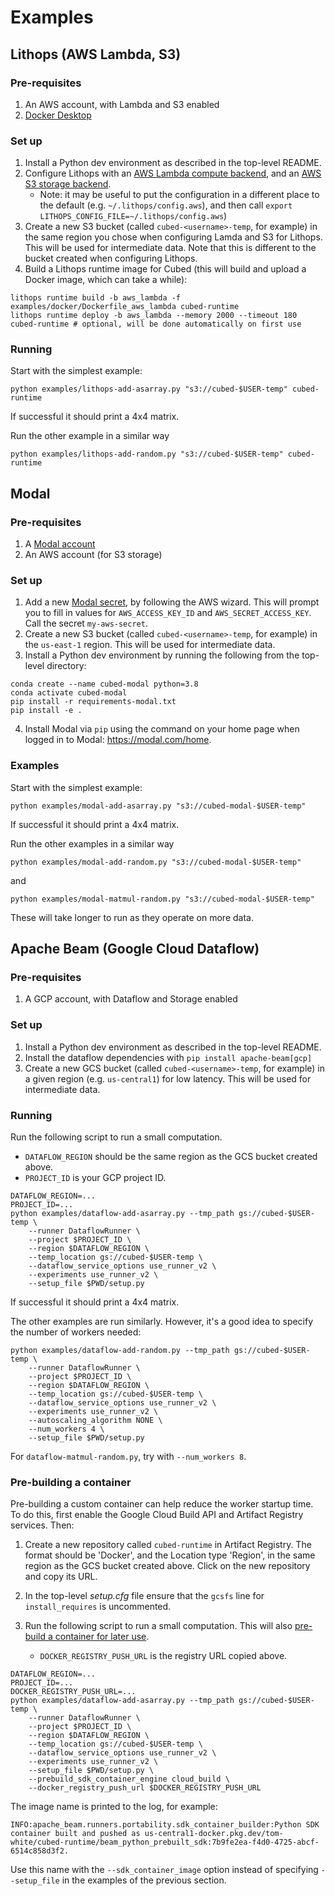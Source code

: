 # Examples

## Lithops (AWS Lambda, S3)

### Pre-requisites

1. An AWS account, with Lambda and S3 enabled
2. [Docker Desktop](https://docs.docker.com/get-docker/)

### Set up

1. Install a Python dev environment as described in the top-level README.
2. Configure Lithops with an [AWS Lambda compute backend](https://lithops-cloud.github.io/docs/source/compute_config/aws_lambda.html), and an [AWS S3 storage backend](https://lithops-cloud.github.io/docs/source/storage_config/aws_s3.html).
   - Note: it may be useful to put the configuration in a different place to the default (e.g. `~/.lithops/config.aws`), and then call `export LITHOPS_CONFIG_FILE=~/.lithops/config.aws`)
3. Create a new S3 bucket (called `cubed-<username>-temp`, for example) in the same region you chose when configuring Lamda and S3 for Lithops. This will be used for intermediate data. Note that this is different to the bucket created when configuring Lithops.
4. Build a Lithops runtime image for Cubed (this will build and upload a Docker image, which can take a while):

```shell
lithops runtime build -b aws_lambda -f examples/docker/Dockerfile_aws_lambda cubed-runtime
lithops runtime deploy -b aws_lambda --memory 2000 --timeout 180 cubed-runtime # optional, will be done automatically on first use
```

### Running

Start with the simplest example:

```shell
python examples/lithops-add-asarray.py "s3://cubed-$USER-temp" cubed-runtime
```

If successful it should print a 4x4 matrix.

Run the other example in a similar way

```shell
python examples/lithops-add-random.py "s3://cubed-$USER-temp" cubed-runtime
```

## Modal

### Pre-requisites

1. A [Modal account](https://modal.com/)
2. An AWS account (for S3 storage)

### Set up

1. Add a new [Modal secret](https://modal.com/secrets), by following the AWS wizard. This will prompt you to fill in values for `AWS_ACCESS_KEY_ID` and `AWS_SECRET_ACCESS_KEY`. Call the secret `my-aws-secret`.
2. Create a new S3 bucket (called `cubed-<username>-temp`, for example) in the `us-east-1` region. This will be used for intermediate data.
3. Install a Python dev environment by running the following from the top-level directory:

```shell
conda create --name cubed-modal python=3.8
conda activate cubed-modal
pip install -r requirements-modal.txt
pip install -e .
```

4. Install Modal via `pip` using the command on your home page when logged in to Modal: https://modal.com/home.

### Examples

Start with the simplest example:

```shell
python examples/modal-add-asarray.py "s3://cubed-modal-$USER-temp"
```

If successful it should print a 4x4 matrix.

Run the other examples in a similar way

```shell
python examples/modal-add-random.py "s3://cubed-modal-$USER-temp"
```

and

```shell
python examples/modal-matmul-random.py "s3://cubed-modal-$USER-temp"
```

These will take longer to run as they operate on more data.

## Apache Beam (Google Cloud Dataflow)

### Pre-requisites

1. A GCP account, with Dataflow and Storage enabled

### Set up

1. Install a Python dev environment as described in the top-level README.
2. Install the dataflow dependencies with `pip install apache-beam[gcp]`
3. Create a new GCS bucket (called `cubed-<username>-temp`, for example) in a given region (e.g. `us-central1`) for low latency. This will be used for intermediate data.

### Running

Run the following script to run a small computation.

- `DATAFLOW_REGION` should be the same region as the GCS bucket created above.
- `PROJECT_ID` is your GCP project ID.

```shell
DATAFLOW_REGION=...
PROJECT_ID=...
python examples/dataflow-add-asarray.py --tmp_path gs://cubed-$USER-temp \
    --runner DataflowRunner \
    --project $PROJECT_ID \
    --region $DATAFLOW_REGION \
    --temp_location gs://cubed-$USER-temp \
    --dataflow_service_options use_runner_v2 \
    --experiments use_runner_v2 \
    --setup_file $PWD/setup.py
```

If successful it should print a 4x4 matrix.

The other examples are run similarly. However, it's a good idea to specify the number of workers needed:

```shell
python examples/dataflow-add-random.py --tmp_path gs://cubed-$USER-temp \
    --runner DataflowRunner \
    --project $PROJECT_ID \
    --region $DATAFLOW_REGION \
    --temp_location gs://cubed-$USER-temp \
    --dataflow_service_options use_runner_v2 \
    --experiments use_runner_v2 \
    --autoscaling_algorithm NONE \
    --num_workers 4 \
    --setup_file $PWD/setup.py
```

For `dataflow-matmul-random.py`, try with `--num_workers 8`.

### Pre-building a container

Pre-building a custom container can help reduce the worker startup time. To do this, first enable the Google Cloud Build API and Artifact Registry services. Then:

1. Create a new repository called `cubed-runtime` in Artifact Registry. The format should be 'Docker', and the Location type 'Region', in the same region as the GCS bucket created above. Click on the new repository and copy its URL.
2. In the top-level _setup.cfg_ file ensure that the `gcsfs` line for `install_requires` is uncommented.
3. Run the following script to run a small computation. This will also [pre-build a container for later use](https://cloud.google.com/dataflow/docs/guides/using-custom-containers#prebuild).

   - `DOCKER_REGISTRY_PUSH_URL` is the registry URL copied above.

```shell
DATAFLOW_REGION=...
PROJECT_ID=...
DOCKER_REGISTRY_PUSH_URL=...
python examples/dataflow-add-asarray.py --tmp_path gs://cubed-$USER-temp \
    --runner DataflowRunner \
    --project $PROJECT_ID \
    --region $DATAFLOW_REGION \
    --temp_location gs://cubed-$USER-temp \
    --dataflow_service_options use_runner_v2 \
    --experiments use_runner_v2 \
    --setup_file $PWD/setup.py \
    --prebuild_sdk_container_engine cloud_build \
    --docker_registry_push_url $DOCKER_REGISTRY_PUSH_URL
```

The image name is printed to the log, for example:

```
INFO:apache_beam.runners.portability.sdk_container_builder:Python SDK container built and pushed as us-central1-docker.pkg.dev/tom-white/cubed-runtime/beam_python_prebuilt_sdk:7b9fe2ea-f4d0-4725-abcf-6514c858d3f2.
```

Use this name with the `--sdk_container_image` option instead of specifying `--setup_file` in the examples of the previous section.

